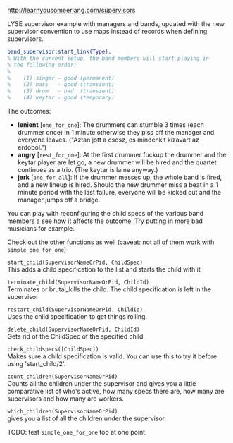 http://learnyousomeerlang.com/supervisors

LYSE supervisor example with managers and bands, updated with the new
supervisor convention to use maps instead of records when defining
supervisors.

```erlang  
band_supervisor:start_link(Type).
% With the current setup, the band members will start playing in
% the following order:
%
%    (1) singer - good (permanent)
%    (2) bass   - good (transient)
%    (3) drum   - bad  (transient)
%    (4) keytar - good (temporary)
```  
  
The outcomes:
 - **lenient** [`one_for_one`]: The drummers can stumble 3 times (each drummer
 once) in 1 minute otherwise they piss off the manager and everyone
 leaves. ("Aztan jott a csosz, es mindenkit kizavart az erdobol.")  
 - **angry**   [`rest_for_one`]: At the first drummer fuckup the drummer and
 the keytar player are let go, a new drummer will be hired and the
 quartet continues as a trio. (The keytar is lame anyway.)  
 - **jerk** [`one_for_all`]: If the drummer messes up, the whole band is fired,
 and a new lineup is hired. Should the new drummer miss a beat in a 1
 minute period with the last failure, everyone will be kicked out and
 the manager jumps off a bridge.

You can play with reconfiguring the child specs of the various band
members a see how it affects the outcome. Try putting in more bad
musicians for example.

Check out the other functions as well (caveat: not all of them work with `simple_one_for_one`)

`start_child(SupervisorNameOrPid, ChildSpec)`  
This adds a child specification to the list and starts the child with it

`terminate_child(SupervisorNameOrPid, ChildId)`  
Terminates or brutal_kills the child. The child specification is left in the supervisor

`restart_child(SupervisorNameOrPid, ChildId)`  
Uses the child specification to get things rolling.

`delete_child(SupervisorNameOrPid, ChildId)`  
Gets rid of the ChildSpec of the specified child

`check_childspecs([ChildSpec])`  
Makes sure a child specification is valid. You can use this to try it before using 'start_child/2'.

`count_children(SupervisorNameOrPid)`  
Counts all the children under the supervisor and gives you a little comparative list of who's active, how many specs there are, how many are supervisors and how many are workers.

`which_children(SupervisorNameOrPid)`  
gives you a list of all the children under the supervisor.

TODO: test `simple_one_for_one` too at one point.
